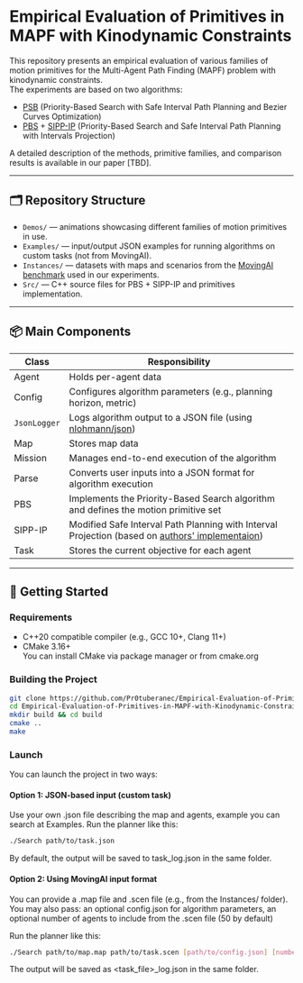 # Empirical Evaluation of Primitives in MAPF with Kinodynamic Constraints

This repository presents an empirical evaluation of various families of motion primitives for the Multi-Agent Path Finding (MAPF) problem with kinodynamic constraints.  
The experiments are based on two algorithms:

- [PSB](https://github.com/JingtianYan/PSB-RAL) (Priority-Based Search with Safe Interval Path Planning and Bezier Curves Optimization)
- [PBS](https://arxiv.org/pdf/1812.06356) + [SIPP-IP](https://github.com/PathPlanning/SIPP-IP) (Priority-Based Search and Safe Interval Path Planning with Intervals Projection)

A detailed description of the methods, primitive families, and comparison results is available in our paper [TBD].

---

## 🗂️ Repository Structure

- `Demos/` — animations showcasing different families of motion primitives in use.
- `Examples/` — input/output JSON examples for running algorithms on custom tasks (not from MovingAI).
- `Instances/` — datasets with maps and scenarios from the [MovingAI benchmark](https://movingai.com/benchmarks/mapf/index.html) used in our experiments.
- `Src/` — C++ source files for PBS + SIPP-IP and primitives implementation.

---

## 📦 Main Components

| Class       | Responsibility |
|-------------|----------------|
| Agent     | Holds per-agent data |
| Config    | Configures algorithm parameters (e.g., planning horizon, metric) |
| `JsonLogger`| Logs algorithm output to a JSON file (using [nlohmann/json](https://github.com/nlohmann/json)) |
| Map       | Stores map data |
| Mission   | Manages end-to-end execution of the algorithm |
| Parse     | Converts user inputs into a JSON format for algorithm execution |
| PBS       | Implements the Priority-Based Search algorithm and defines the motion primitive set |
| SIPP-IP   | Modified Safe Interval Path Planning with Interval Projection (based on [authors' implementaion](https://github.com/PathPlanning/SIPP-IP)) |
| Task      | Stores the current objective for each agent |

---

## 🚀 Getting Started

### Requirements

- C++20 compatible compiler (e.g., GCC 10+, Clang 11+)
- CMake 3.16+  
  You can install CMake via package manager or from cmake.org

### Building the Project

```bash
git clone https://github.com/Pr0tuberanec/Empirical-Evaluation-of-Primitives-in-MAPF-with-Kinodynamic-Constraints-.git
cd Empirical-Evaluation-of-Primitives-in-MAPF-with-Kinodynamic-Constraints-
mkdir build && cd build
cmake ..
make
```

### Launch
You can launch the project in two ways:

#### Option 1: JSON-based input (custom task)
Use your own .json file describing the map and agents, example you can search at Examples. Run the planner like this:

```bash
./Search path/to/task.json
```

By default, the output will be saved to task_log.json in the same folder.

#### Option 2: Using MovingAI input format
You can provide a .map file and .scen file (e.g., from the Instances/ folder). You may also pass:
an optional config.json for algorithm parameters, an optional number of agents to include from the .scen file (50 by default)

Run the planner like this:

```bash
./Search path/to/map.map path/to/task.scen [path/to/config.json] [number_of_agents]
```
The output will be saved as <task_file>_log.json in the same folder.
